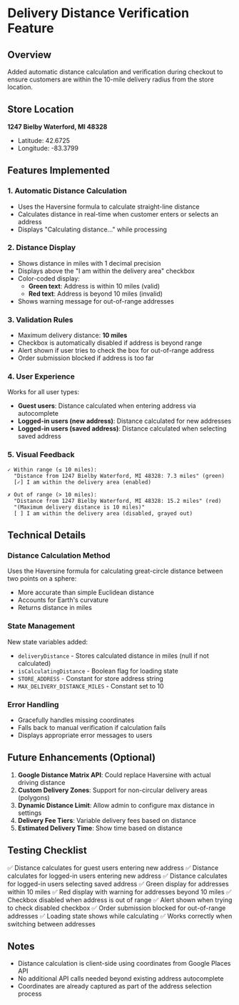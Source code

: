# Delivery Distance Verification Feature

## Overview
Added automatic distance calculation and verification during checkout to ensure customers are within the 10-mile delivery radius from the store location.

## Store Location
**1247 Bielby Waterford, MI 48328**
- Latitude: 42.6725
- Longitude: -83.3799

## Features Implemented

### 1. Automatic Distance Calculation
- Uses the Haversine formula to calculate straight-line distance
- Calculates distance in real-time when customer enters or selects an address
- Displays "Calculating distance..." while processing

### 2. Distance Display
- Shows distance in miles with 1 decimal precision
- Displays above the "I am within the delivery area" checkbox
- Color-coded display:
  - **Green text**: Address is within 10 miles (valid)
  - **Red text**: Address is beyond 10 miles (invalid)
- Shows warning message for out-of-range addresses

### 3. Validation Rules
- Maximum delivery distance: **10 miles**
- Checkbox is automatically disabled if address is beyond range
- Alert shown if user tries to check the box for out-of-range address
- Order submission blocked if address is too far

### 4. User Experience
Works for all user types:
- **Guest users**: Distance calculated when entering address via autocomplete
- **Logged-in users (new address)**: Distance calculated for new addresses
- **Logged-in users (saved address)**: Distance calculated when selecting saved address

### 5. Visual Feedback
```
✓ Within range (≤ 10 miles):
  "Distance from 1247 Bielby Waterford, MI 48328: 7.3 miles" (green)
  [✓] I am within the delivery area (enabled)

✗ Out of range (> 10 miles):
  "Distance from 1247 Bielby Waterford, MI 48328: 15.2 miles" (red)
  "(Maximum delivery distance is 10 miles)"
  [ ] I am within the delivery area (disabled, grayed out)
```

## Technical Details

### Distance Calculation Method
Uses the Haversine formula for calculating great-circle distance between two points on a sphere:
- More accurate than simple Euclidean distance
- Accounts for Earth's curvature
- Returns distance in miles

### State Management
New state variables added:
- `deliveryDistance` - Stores calculated distance in miles (null if not calculated)
- `isCalculatingDistance` - Boolean flag for loading state
- `STORE_ADDRESS` - Constant for store address string
- `MAX_DELIVERY_DISTANCE_MILES` - Constant set to 10

### Error Handling
- Gracefully handles missing coordinates
- Falls back to manual verification if calculation fails
- Displays appropriate error messages to users

## Future Enhancements (Optional)

1. **Google Distance Matrix API**: Could replace Haversine with actual driving distance
2. **Custom Delivery Zones**: Support for non-circular delivery areas (polygons)
3. **Dynamic Distance Limit**: Allow admin to configure max distance in settings
4. **Delivery Fee Tiers**: Variable delivery fees based on distance
5. **Estimated Delivery Time**: Show time based on distance

## Testing Checklist

✅ Distance calculates for guest users entering new address
✅ Distance calculates for logged-in users entering new address
✅ Distance calculates for logged-in users selecting saved address
✅ Green display for addresses within 10 miles
✅ Red display with warning for addresses beyond 10 miles
✅ Checkbox disabled when address is out of range
✅ Alert shown when trying to check disabled checkbox
✅ Order submission blocked for out-of-range addresses
✅ Loading state shows while calculating
✅ Works correctly when switching between addresses

## Notes
- Distance calculation is client-side using coordinates from Google Places API
- No additional API calls needed beyond existing address autocomplete
- Coordinates are already captured as part of the address selection process
